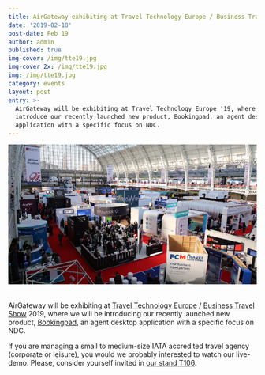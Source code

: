 ```yaml
---
title: AirGateway exhibiting at Travel Technology Europe / Business Travel Show '19
date: '2019-02-18'
post-date: Feb 19
author: admin
published: true
img-cover: /img/tte19.jpg
img-cover_2x: /img/tte19.jpg
img: /img/tte19.jpg
category: events
layout: post
entry: >-
  AirGateway will be exhibiting at Travel Technology Europe '19, where we will
  introduce our recently launched new product, Bookingpad, an agent desktop
  application with a specific focus on NDC.
---
```

![Busines Travel Show '18](/img/btsd1.jpg)

\
AirGateway will be exhibiting at [Travel Technology Europe](https://www.traveltechnologyeurope.com/) / [Business Travel Show](https://www.businesstravelshow.com/) 2019, where we will be introducing our recently launched new product, [Bookingpad](https://bookingpad.net/), an agent desktop application with a specific focus on NDC.

If you are managing a small to medium-size IATA accredited travel agency (corporate or leisure), you would we probably interested to watch our live-demo. Please, consider yourself invited in [our stand T106](https://www.traveltechnologyeurope.com/whats-on/exhibitor-list/exhibitor/airgateway-gmbh).
